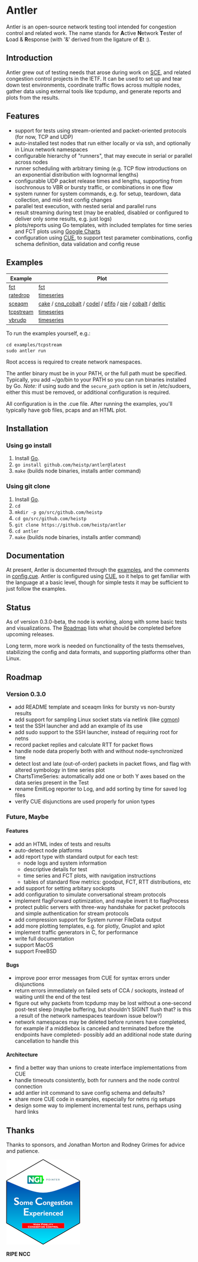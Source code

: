 # Antler

Antler is an open-source network testing tool intended for congestion control
and related work. The name stands for **A**ctive **N**etwork **T**ester of
**L**oad & **R**esponse (with '&' derived from the ligature of **E**t :).

## Introduction

Antler grew out of testing needs that arose during work on
[SCE](https://datatracker.ietf.org/doc/draft-morton-tsvwg-sce/), and related
congestion control projects in the IETF. It can be used to set up and tear down
test environments, coordinate traffic flows across multiple nodes, gather data
using external tools like tcpdump, and generate reports and plots from the
results.

## Features

* support for tests using stream-oriented and packet-oriented protocols (for
  now, TCP and UDP)
* auto-installed test nodes that run either locally or via ssh, and optionally
  in Linux network namespaces
* configurable hierarchy of "runners", that may execute in serial or parallel
  across nodes
* runner scheduling with arbitrary timing (e.g. TCP flow introductions on an
  exponential distribution with lognormal lengths)
* configurable UDP packet release times and lengths, supporting from isochronous
  to VBR or bursty traffic, or combinations in one flow
* system runner for system commands, e.g. for setup, teardown, data collection,
  and mid-test config changes
* parallel test execution, with nested serial and parallel runs
* result streaming during test (may be enabled, disabled or configured to
  deliver only some results, e.g. just logs)
* plots/reports using Go templates, with included templates for time series and
  FCT plots using [Google Charts](https://developers.google.com/chart)
* configuration using [CUE](https://cuelang.org/), to support test parameter
  combinations, config schema definition, data validation and config reuse

## Examples

| Example                     | Plot            |
| --------------------------- | --------------- |
| [fct](examples/fct/fct.cue) | [fct](https://www.heistp.net/downloads/antler/examples/fct/fct.html) |
| [ratedrop](examples/ratedrop/ratedrop.cue) | [timeseries](https://www.heistp.net/downloads/antler/examples/ratedrop/timeseries.html) |
| [sceaqm](examples/sceaqm/sceaqm.cue) | [cake](https://www.heistp.net/downloads/antler/examples/sceaqm/cake_timeseries.html) / [cnq_cobalt](https://www.heistp.net/downloads/antler/examples/sceaqm/cnq_cobalt_timeseries.html) / [codel](https://www.heistp.net/downloads/antler/examples/sceaqm/codel_timeseries.html) / [pfifo](https://www.heistp.net/downloads/antler/examples/sceaqm/pfifo_timeseries.html) / [pie](https://www.heistp.net/downloads/antler/examples/sceaqm/pie_timeseries.html) / [cobalt](https://www.heistp.net/downloads/antler/examples/sceaqm/cobalt_timeseries.html) / [deltic](https://www.heistp.net/downloads/antler/examples/sceaqm/deltic_timeseries.html) |
| [tcpstream](examples/tcpstream/tcpstream.cue) | [timeseries](https://www.heistp.net/downloads/antler/examples/tcpstream/timeseries.html) |
| [vbrudp](examples/vbrudp/vbrudp.cue) | [timeseries](https://www.heistp.net/downloads/antler/examples/vbrudp/timeseries.html) |

To run the examples yourself, e.g.:
```
cd examples/tcpstream
sudo antler run
```

Root access is required to create network namespaces.

The antler binary must be in your PATH, or the full path must be specified.
Typically, you add ~/go/bin to your PATH so you can run binaries installed by
Go. *Note:* if using sudo and the `secure_path` option is set in /etc/sudoers,
either this must be removed, or additional configuration is required.

All configuration is in the .cue file. After running the examples, you'll 
typically have gob files, pcaps and an HTML plot.

## Installation

### Using go install

1. Install [Go](https://go.dev/).
2. `go install github.com/heistp/antler@latest`
3. `make` (builds node binaries, installs antler command)

### Using git clone

1. Install [Go](https://go.dev/).
2. `cd`
3. `mkdir -p go/src/github.com/heistp`
4. `cd go/src/github.com/heistp`
5. `git clone https://github.com/heistp/antler`
6. `cd antler`
7. `make` (builds node binaries, installs antler command)

## Documentation

At present, Antler is documented through the [examples](examples), and the
comments in [config.cue](config.cue). Antler is configured using
[CUE](https://cuelang.org/), so it helps to get familiar with the language at a
basic level, though for simple tests it may be sufficient to just follow the
examples.

## Status

As of version 0.3.0-beta, the node is working, along with some basic tests and
visualizations. The [Roadmap](#roadmap) lists what should be completed before
upcoming releases.

Long term, more work is needed on functionality of the tests themselves,
stabilizing the config and data formats, and supporting platforms other than
Linux.

## Roadmap

### Version 0.3.0

- add README template and sceaqm links for bursty vs non-bursty results
- add support for sampling Linux socket stats via netlink
  (like [cgmon](https://github.com/heistp/cgmon))
- test the SSH launcher and add an example of its use
- add sudo support to the SSH launcher, instead of requiring root for netns
- record packet replies and calculate RTT for packet flows
- handle node data properly both with and without node-synchronized time
- detect lost and late (out-of-order) packets in packet flows, and flag with
  altered symbology in time series plot
- ChartsTimeSeries: automatically add one or both Y axes based on the data
  series present in the Test
- rename EmitLog reporter to Log, and add sorting by time for saved log files
- verify CUE disjunctions are used properly for union types

### Future, Maybe

#### Features

- add an HTML index of tests and results
- auto-detect node platforms
- add report type with standard output for each test:
  - node logs and system information
  - descriptive details for test
  - time series and FCT plots, with navigation instructions
  - tables of standard flow metrics: goodput, FCT, RTT distributions, etc
- add support for setting arbitary sockopts
- add configuration to simulate conversational stream protocols
- implement flagForward optimization, and maybe invert it to flagProcess
- protect public servers with three-way handshake for packet protocols and
  simple authentication for stream protocols
- add compression support for System runner FileData output
- add more plotting templates, e.g. for plotly, Gnuplot and xplot
- implement traffic generators in C, for performance
- write full documentation
- support MacOS
- support FreeBSD

#### Bugs

- improve poor error messages from CUE for syntax errors under disjunctions
- return errors immediately on failed sets of CCA / sockopts, instead of
  waiting until the end of the test
- figure out why packets from tcpdump may be lost without a one-second post-test
  sleep (maybe buffering, but shouldn't SIGINT flush that? is this a result of
  the network namespaces teardown issue below?)
- network namespaces may be deleted before runners have completed, for example
  if a middlebox is canceled and terminated before the endpoints have completed-
  possibly add an additional node state during cancellation to handle this

#### Architecture

- find a better way than unions to create interface implementations from CUE
- handle timeouts consistently, both for runners and the node control connection
- add antler init command to save config schema and defaults?
- share more CUE code in examples, especially for netns rig setups
- design some way to implement incremental test runs, perhaps using hard links

## Thanks

Thanks to sponsors, and Jonathan Morton and Rodney Grimes for advice and
patience.

![NGI SCE Sticker](/doc/img/ngi-sce-sticker-200x230.png "NGI SCE Sticker")

**RIPE NCC**
